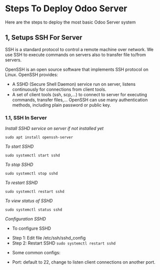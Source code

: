 # Steps To Deploy Odoo Server

Here are the steps to deploy the most basic Odoo Server system

## 1, Setups SSH For Server

SSH is a standard protocol to control a remote machine over network. We use SSH to execute commands on servers also to transfer file to/from servers.

OpenSSH is an open source software that implements SSH protocol on Linux. OpenSSH provides:

- A SSHD (Secure Shell Daemon) service run on server, listens continuously for connections from client tools.
- A set of client tools (ssh, scp,...) to connect to server for executing commands, transfer files,...
OpenSSH can use many authentication methods, including plain password or public key.

### 1.1, SSH In Server
*Install SSHD service on server if not installed yet*

```
sudo apt install openssh-server
```

*To start SSHD*

```
sudo systemctl start sshd
```

*To stop SSHD*

```
sudo systemctl stop sshd
```

*To restart SSHD*

```
sudo systemctl restart sshd
```

*To view status of SSHD*

`sudo systemctl status sshd`

*Configuration SSHD*

- To configure SSHD
+ Step 1: Edit file /etc/ssh/sshd_config
+ Step 2: Restart SSHD `sudo systemctl restart sshd`

- Some common configs:
+ Port: default to 22, change to listen client connections on another port.


